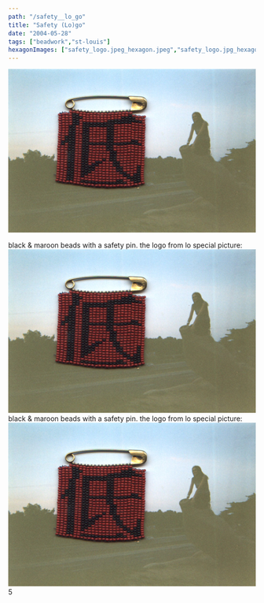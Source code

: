 ```yaml
---
path: "/safety__lo_go"
title: "Safety (Lo)go"
date: "2004-05-28"
tags: ["beadwork","st-louis"]
hexagonImages: ["safety_logo.jpeg_hexagon.jpeg","safety_logo.jpg_hexagon.jpeg"]
---
```


 [![](safety_logo.jpeg)](safety_logo.jpeg)

black & maroon beads with a safety pin. the logo from lo special picture: [![](safety_logo.jpg "safety_logo")](safety_logo.jpg) black & maroon beads with a safety pin. the logo from lo special picture: [![](safety_logo.jpg "safety_logo")](safety_logo.jpg) 5 
  <!---
  <div class="field field-type-filefield field-field-images" xmlns="http://www.w3.org/1999/xhtml">
      
    <div class="field-items">
            <div class="field-item odd">
                    <a href="http://www.beigerecords.com/joe-old/sites/default/files/safety_logo.jpeg" class="imagecache imagecache-square_thumbnail imagecache-imagelink imagecache-square_thumbnail_imagelink"><img src="http://www.beigerecords.com/joe-old/sites/default/files/imagecache/square_thumbnail/safety_logo.jpeg" alt="" title="" width="300" height="300" class="imagecache imagecache-square_thumbnail"/></a>        </div>
        </div>
</div> 
black &amp; maroon beads with a safety pin.
the logo from lo

special picture:
 <a href="http://www.beigerecords.com/joe/wp-content/uploads/2008/11/safety_logo.jpg" xmlns="http://www.w3.org/1999/xhtml"><img src="http://www.beigerecords.com/joe/wp-content/uploads/2008/11/safety_logo.jpg" alt="" title="safety_logo" width="500" height="329" class="alignnone size-full wp-image-47"/></a> black &amp; maroon beads with a safety pin.
the logo from lo

special picture:
 <a href="/joe/newdrupal/sites/default/files/images/safety_logo.jpg" xmlns="http://www.w3.org/1999/xhtml"><img src="/joe/newdrupal/sites/default/files/images/safety_logo.jpg" alt="" title="safety_logo" width="500" height="329" class="alignnone size-full wp-image-47"/></a> 5
  --->